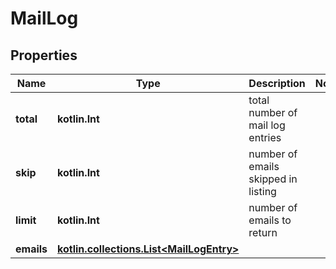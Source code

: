 
# MailLog

## Properties
| Name | Type | Description | Notes |
| ------------ | ------------- | ------------- | ------------- |
| **total** | **kotlin.Int** | total number of mail log entries |  |
| **skip** | **kotlin.Int** | number of emails skipped in listing |  |
| **limit** | **kotlin.Int** | number of emails to return |  |
| **emails** | [**kotlin.collections.List&lt;MailLogEntry&gt;**](MailLogEntry.md) |  |  |



